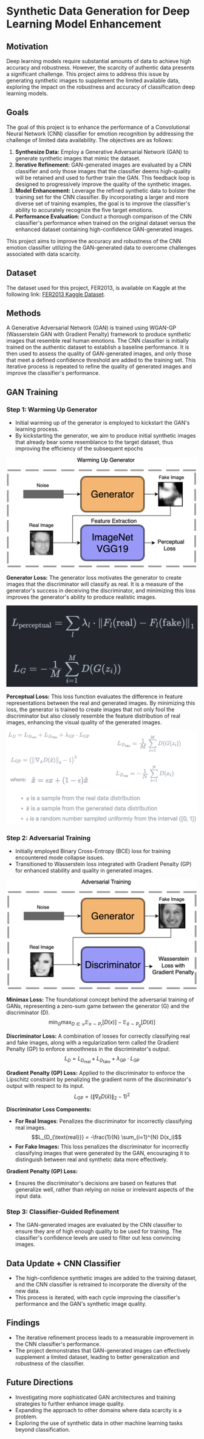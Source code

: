 # Synthetic Data Generation for Deep Learning Model Enhancement

## Motivation

Deep learning models require substantial amounts of data to achieve high accuracy and robustness. However, the scarcity of authentic data presents a significant challenge. This project aims to address this issue by generating synthetic images to supplement the limited available data, exploring the impact on the robustness and accuracy of classification deep learning models.

## Goals

The goal of this project is to enhance the performance of a Convolutional Neural Network (CNN) classifier for emotion recognition by addressing the challenge of limited data availability. The objectives are as follows:

1. **Synthesize Data:** Employ a Generative Adversarial Network (GAN) to generate synthetic images that mimic the dataset. 
2. **Iterative Refinement:** GAN-generated images are evaluated by a CNN classifier and only those images that the classifier deems high-quality will be retained and used to further train the GAN. This feedback loop is designed to progressively improve the quality of the synthetic images.
3. **Model Enhancement:** Leverage the refined synthetic data to bolster the training set for the CNN classifier. By incorporating a larger and more diverse set of training examples, the goal is to improve the classifier's ability to accurately recognize the five target emotions.
4. **Performance Evaluation:** Conduct a thorough comparison of the CNN classifier's performance when trained on the original dataset versus the enhanced dataset containing high-confidence GAN-generated images. 

This project aims to improve the accuracy and robustness of the CNN emotion classifier utilizing the GAN-generated data to overcome challenges associated with data scarcity.

## Dataset
The dataset used for this project, FER2013, is available on Kaggle at the following link: [FER2013 Kaggle Dataset](https://www.kaggle.com/datasets/msambare/fer2013).

## Methods

A Generative Adversarial Network (GAN) is trained using WGAN-GP (Wasserstein GAN with Gradient Penalty) framework to produce synthetic images that resemble real human emotions. The CNN classifier is initially trained on the authentic dataset to establish a baseline performance. It is then used to assess the quality of GAN-generated images, and only those that meet a defined confidence threshold are added to the training set. This iterative process is repeated to refine the quality of generated images and improve the classifier's performance.

## GAN Training

### Step 1: Warming Up Generator

- Initial warming up of the generator is employed to kickstart the GAN's learning process.
- By kickstarting the generator, we aim to produce initial synthetic images that already bear some resemblance to the target dataset, thus improving the efficiency of the subsequent epochs

![Figure 1](Figures/fig1.png)

**Generator Loss:**
The generator loss motivates the generator to create images that the discriminator will classify as real. It is a measure of the generator's success in deceiving the discriminator, and minimizing this loss improves the generator's ability to produce realistic images.

![Figure 2](Figures/Figure2.png)


**Perceptual Loss:**
This loss function evaluates the difference in feature representations between the real and generated images. By minimizing this loss, the generator is trained to create images that not only fool the discriminator but also closely resemble the feature distribution of real images, enhancing the visual quality of the generated images.


![Figure 3](Figures/Figure3-removebg-preview.png)


### Step 2: Adversarial Training

- Initially employed Binary Cross-Entropy (BCE) loss for training encountered mode collapse issues.
- Transitioned to Wasserstein loss integrated with Gradient Penalty (GP) for enhanced stability and quality in generated images.

![Figure 2](Figures/fig2.png)

**Minimax Loss:**
The foundational concept behind the adversarial training of GANs, representing a zero-sum game between the generator (G) and the discriminator (D).
$$\min_G \max_{D \in \mathcal{D}} \mathbb{E}_{x \sim P_r} [D(x)] - \mathbb{E}_{\tilde{x} \sim P_g} [D(\tilde{x})]$$

**Discriminator Loss:**
A combination of losses for correctly classifying real and fake images, along with a regularization term called the Gradient Penalty (GP) to enforce smoothness in the discriminator's output.
$$L_D = L_{D_{\text{real}}} + L_{D_{\text{fake}}} + \lambda_{\text{GP}} \cdot L_{\text{GP}}$$

**Gradient Penalty (GP) Loss:**
Applied to the discriminator to enforce the Lipschitz constraint by penalizing the gradient norm of the discriminator's output with respect to its input.
$$L_{\text{GP}} = \left(\left\lVert \nabla_{\hat{x}} D(\hat{x}) \right\rVert_2 - 1\right)^2$$

**Discriminator Loss Components:**
- **For Real Images**: Penalizes the discriminator for incorrectly classifying real images.
  $$L_{D_{\text{real}}} = -\frac{1}{N} \sum_{i=1}^{N} D(x_i)$$
- **For Fake Images:** This loss penalizes the discriminator for incorrectly classifying images that were generated by the GAN, encouraging it to distinguish between real and synthetic data more effectively.

**Gradient Penalty (GP) Loss:**
- Ensures the discriminator's decisions are based on features that generalize well, rather than relying on noise or irrelevant aspects of the input data.

### Step 3: Classifier-Guided Refinement

- The GAN-generated images are evaluated by the CNN classifier to ensure they are of high enough quality to be used for training. The classifier's confidence levels are used to filter out less convincing images.

## Data Update + CNN Classifier

- The high-confidence synthetic images are added to the training dataset, and the CNN classifier is retrained to incorporate the diversity of the new data.
- This process is iterated, with each cycle improving the classifier's performance and the GAN's synthetic image quality.

## Findings

- The iterative refinement process leads to a measurable improvement in the CNN classifier's performance.
- The project demonstrates that GAN-generated images can effectively supplement a limited dataset, leading to better generalization and robustness of the classifier.

## Future Directions

- Investigating more sophisticated GAN architectures and training strategies to further enhance image quality.
- Expanding the approach to other domains where data scarcity is a problem.
- Exploring the use of synthetic data in other machine learning tasks beyond classification.
